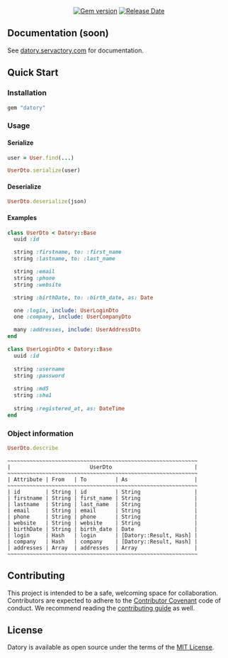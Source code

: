 <p align="center">
  <a href="https://rubygems.org/gems/datory"><img src="https://img.shields.io/gem/v/datory?logo=rubygems&logoColor=fff" alt="Gem version"></a>
  <a href="https://github.com/servactory/datory/releases"><img src="https://img.shields.io/github/release-date/servactory/datory" alt="Release Date"></a>
</p>

## Documentation (soon)

See [datory.servactory.com](https://datory.servactory.com) for documentation.

## Quick Start

### Installation

```ruby
gem "datory"
```

### Usage

#### Serialize

```ruby
user = User.find(...)

UserDto.serialize(user)
```

#### Deserialize

```ruby
UserDto.deserialize(json)
```

#### Examples

```ruby
class UserDto < Datory::Base
  uuid :id

  string :firstname, to: :first_name
  string :lastname, to: :last_name

  string :email
  string :phone
  string :website

  string :birthDate, to: :birth_date, as: Date

  one :login, include: UserLoginDto
  one :company, include: UserCompanyDto

  many :addresses, include: UserAddressDto
end
```

```ruby
class UserLoginDto < Datory::Base
  uuid :id
  
  string :username
  string :password
  
  string :md5
  string :sha1
  
  string :registered_at, as: DateTime
end
```

### Object information

```ruby
UserDto.describe
```

```
~~~~~~~~~~~~~~~~~~~~~~~~~~~~~~~~~~~~~~~~~~~~~~~~~~~~~~~~~~~~
|                         UserDto                          |
~~~~~~~~~~~~~~~~~~~~~~~~~~~~~~~~~~~~~~~~~~~~~~~~~~~~~~~~~~~~
| Attribute | From   | To         | As                     |
~~~~~~~~~~~~~~~~~~~~~~~~~~~~~~~~~~~~~~~~~~~~~~~~~~~~~~~~~~~~
| id        | String | id         | String                 |
| firstname | String | first_name | String                 |
| lastname  | String | last_name  | String                 |
| email     | String | email      | String                 |
| phone     | String | phone      | String                 |
| website   | String | website    | String                 |
| birthDate | String | birth_date | Date                   |
| login     | Hash   | login      | [Datory::Result, Hash] |
| company   | Hash   | company    | [Datory::Result, Hash] |
| addresses | Array  | addresses  | Array                  |
~~~~~~~~~~~~~~~~~~~~~~~~~~~~~~~~~~~~~~~~~~~~~~~~~~~~~~~~~~~~
```

## Contributing

This project is intended to be a safe, welcoming space for collaboration. 
Contributors are expected to adhere to the [Contributor Covenant](http://contributor-covenant.org) code of conduct. 
We recommend reading the [contributing guide](./website/docs/CONTRIBUTING.md) as well.

## License

Datory is available as open source under the terms of the [MIT License](http://opensource.org/licenses/MIT).
